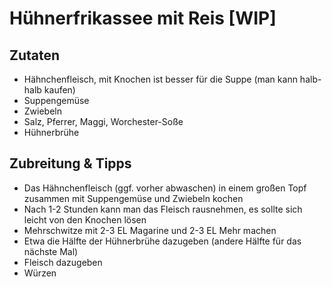 # Hühnerfrikassee mit Reis [WIP]
## Zutaten
* Hähnchenfleisch, mit Knochen ist besser für die Suppe (man kann halb-halb kaufen)
* Suppengemüse
* Zwiebeln
* Salz, Pferrer, Maggi, Worchester-Soße
* Hühnerbrühe

## Zubreitung & Tipps
* Das Hähnchenfleisch (ggf. vorher abwaschen) in einem großen Topf zusammen mit Suppengemüse und Zwiebeln kochen
* Nach 1-2 Stunden kann man das Fleisch rausnehmen, es sollte sich leicht von den Knochen lösen
* Mehrschwitze mit 2-3 EL Magarine und 2-3 EL Mehr machen
* Etwa die Hälfte der Hühnerbrühe dazugeben (andere Hälfte für das nächste Mal)
* Fleisch dazugeben
* Würzen
